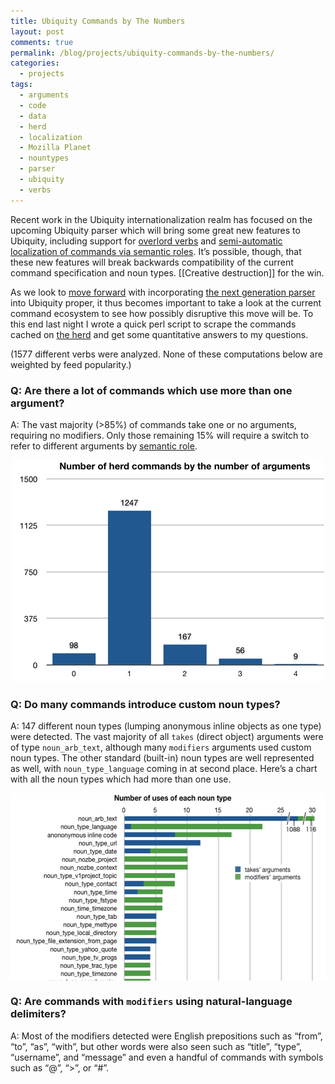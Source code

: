 ```yaml
---
title: Ubiquity Commands by The Numbers
layout: post
comments: true
permalink: /blog/projects/ubiquity-commands-by-the-numbers/
categories:
  - projects
tags:
  - arguments
  - code
  - data
  - herd
  - localization
  - Mozilla Planet
  - nountypes
  - parser
  - ubiquity
  - verbs
---
```

Recent work in the Ubiquity internationalization realm has focused on the upcoming Ubiquity parser which will bring some great new features to Ubiquity, including support for [overlord verbs][1] and [semi-automatic localization of commands via semantic roles][2]. It&#8217;s possible, though, that these new features will break backwards compatibility of the current command specification and noun types. [[Creative destruction]] for the win.

As we look to [move forward][3] with incorporating [the next generation parser][4] into Ubiquity proper, it thus becomes important to take a look at the current command ecosystem to see how possibly disruptive this move will be. To this end last night I wrote a quick perl script to scrape the commands cached on [the herd][5] and get some quantitative answers to my questions.

<!--more-->

(1577 different verbs were analyzed. None of these computations below are weighted by feed popularity.)

### Q: Are there a lot of commands which use more than one argument?

A: The vast majority (>85%) of commands take one or no arguments, requiring no modifiers. Only those remaining 15% will require a switch to refer to different arguments by [semantic role][2].

<center>
  <img src="/static/uploads/2009/03/herdcommands.png" alt="herdcommands.png" border="0" width="500" height="355" />
</center>

### Q: Do many commands introduce custom noun types?

A: 147 different noun types (lumping anonymous inline objects as one type) were detected. The vast majority of all `takes` (direct object) arguments were of type `noun_arb_text`, although many `modifiers` arguments used custom noun types. The other standard (built-in) noun types are well represented as well, with `noun_type_language` coming in at second place. Here&#8217;s a chart with all the noun types which had more than one use.

<div style='overflow-y: auto; max-height: 300px;'>
  <center>
    <img src="/static/uploads/2009/03/herdnountypes1.png" alt="herdnountypes.png" border="0" width="550" height="846" />
  </center>
</div>

### Q: Are commands with `modifiers` using natural-language delimiters?

A: Most of the modifiers detected were English prepositions such as &#8220;from&#8221;, &#8220;to&#8221;, &#8220;as&#8221;, &#8220;with&#8221;, but other words were also seen such as &#8220;title&#8221;, &#8220;type&#8221;, &#8220;username&#8221;, and &#8220;message&#8221; and even a handful of commands with symbols such as &#8220;@&#8221;, &#8220;>&#8221;, or &#8220;#&#8221;.

 [1]: http://jonoscript.wordpress.com/2009/01/24/overlord-verbs-a-proposal/
 [2]: http://mitcho.com/blog/projects/writing-commands-with-semantic-roles/
 [3]: http://groups.google.com/group/ubiquity-i18n/browse_thread/thread/22fa223f43ef6262
 [4]: http://mitcho.com/code/ubiquity/parser-demo/
 [5]: http://ubiquity.mozilla.com/herd/